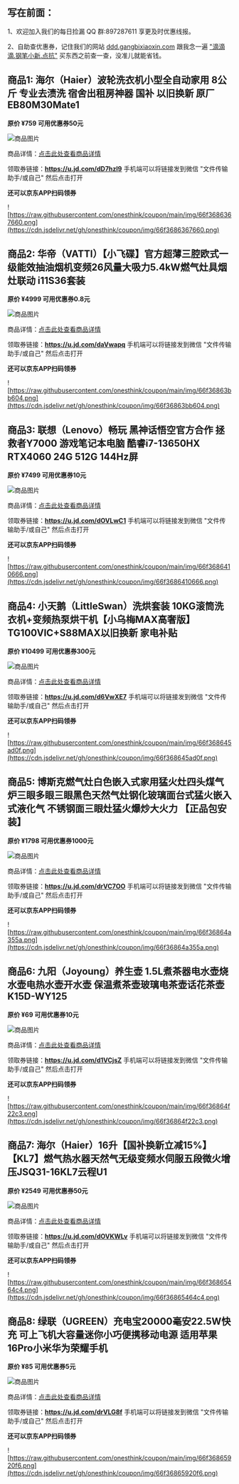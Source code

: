 ## 写在前面：

1、欢迎加入我们的每日捡漏 QQ 群:897287611 享更及时优惠线报。

2、自助查优惠券，记住我们的网站 [ddd.gangbixiaoxin.com](https://ddd.gangbixiaoxin.com) 跟我念一遍 ["滴滴滴.钢笔小新.点抗"](https://ddd.gangbixiaoxin.com) 买东西之前查一查，没准儿就能省钱。

## 商品1: 海尔（Haier）波轮洗衣机小型全自动家用 8公斤 专业去渍洗 宿舍出租房神器 国补 以旧换新 原厂EB80M30Mate1

**原价 ¥759 可用优惠券50元**

![商品图片](http://img14.360buyimg.com/n1/jfs/t1/238120/31/25936/142695/66f36577F534f3685/032fab40dc8eb86e.jpg)

商品详情：[点击此处查看商品详情](https://union-click.jd.com/jdc?e=1003156031&amp;p=JF8BAbIJK1olXwIBVFhaCkoUB18IGloUXwMBVVZcDk8nRzBQRQQlBENHFRxWFlVMWzBeTA9KQl1XSwwDVFVPRjtUBAJQAVsMFgQZBDxjdRoOGiIdNGVrLiM7CwsWShR-clJyJWgAMy00fA0ffC0BHyZRGANcLF5KSEdjeh9tbCh-HXIAJA4qezBUexpsezlPKQR0Nlc_ahJ_RxhtYC13XHZJIBZUbC9kRW18U1NsP19yQF0qa0lzYRRreAVhAlRmLS0-Vj9jdDJdYhpUP2NlPzo6YAJvehtqbwJqA3FrAj0peyhAMydTez9RAhxGNBYFaT1NZTEJRgBeFXYOWG5cOEgWA2gBHVwTVAMyZF5dOBh51OuOz9qwioOkjc7P3-acAG4LG2sUbQYEV1heC00fCmkNHF0lXQ4FZInwsJ6dsrqAoo-L1dG784vUtJ-Ji184K1glXQcDVl5ZD0oVA184G1glXjZcOl8ODkgXB2hfdQcVBAFKUQIDZkkVBmoAG1McbQQDVVxfOHsndBt-bl0UJA5rNzcndS0UQ25BYC18VGF6Olw6eyJjRWd3WVIRIEJHUQAlCHsXMw)

领取券链接：**https://u.jd.com/dD7hzl9** 手机端可以将链接发到微信 "文件传输助手/或自己" 然后点击打开

**还可以京东APP扫码领券**

![https://raw.githubusercontent.com/onesthink/coupon/main/img/66f3686367660.png](https://cdn.jsdelivr.net/gh/onesthink/coupon/img/66f3686367660.png)

## 商品2: 华帝（VATTI）【小飞碟】官方超薄三腔欧式一级能效抽油烟机变频26风量大吸力5.4kW燃气灶具烟灶联动 i11S36套装

**原价 ¥4999 可用优惠券0.8元**

![商品图片](http://img14.360buyimg.com/n1/jfs/t1/106720/12/51243/153865/66f2e371F9b6e4529/474b0af4c7c3cb0e.jpg)

商品详情：[点击此处查看商品详情](https://union-click.jd.com/jdc?e=1003156031&amp;p=JF8BAacJK1olXwIAVl1UCkMQB18IGloUVQMFUlhZCkgnRzBQRQQlBENHFRxWFlVMWzBeTA9KQl1XSwwDVFVPRjtUBAJQAVsMFgQZBBVQYhx-cixOLQdDKFYVaRBQZSdoZBIXAWgAFxsPTxZAfzddE1JFG3lDJgZKSEdjeh9tbChcHXEABjopayBVexpscjlPDwR1DFcOahFnRxhDYz93FGJJIDxVfy9kd21_U1NnP1xXEygkUixsYAxWbFlDO3JxMwIqfDxKVhZJWD1nXGZrCSJdcDJjZhtBUgdhX3JnIxc6X3tJGTtwTSduPGZFMiYqWEtAVQh2ZC9DUQoyVW5eCUsQCmkPHVIQbTYCVG4LZksWAm4JGlodXwcyVW5dDkgRAGwOE1IdWg4EZF5VD3vArtfdkerA1b_WytaKsezCitPchdMlbTYBZF5cCUkXB2gJGVslbQYBZF1tViUWUGpfHVpGWWheVAdaQExFWQEKGVgcWgQHVW5fCUoVAV84KwVSPHV0PSkGeEpWf2dAegBSO05iKxdfVCUVQCpaXAZCIV5XXFcNTjRWcTc4G2s)

领取券链接：**https://u.jd.com/daVwapq** 手机端可以将链接发到微信 "文件传输助手/或自己" 然后点击打开

**还可以京东APP扫码领券**

![https://raw.githubusercontent.com/onesthink/coupon/main/img/66f36863bb604.png](https://cdn.jsdelivr.net/gh/onesthink/coupon/img/66f36863bb604.png)

## 商品3: 联想（Lenovo）畅玩 黑神话悟空官方合作 拯救者Y7000 游戏笔记本电脑 酷睿i7-13650HX RTX4060 24G 512G 144Hz屏

**原价 ¥7499 可用优惠券10元**

![商品图片](http://img14.360buyimg.com/n1/jfs/t1/119699/33/49487/143695/66f019e4F9611b79d/b1fc226ad3e86458.jpg)

商品详情：[点击此处查看商品详情](https://union-click.jd.com/jdc?e=1003156031&amp;p=JF8BAZ4JK1olXDYCVV9cAEIeAGkKHV8lGVlaCgFtUQ5SQi0DBUVOBVlUAwoCFxBCHD1WR0VNGFJeSwcYVBYZQTVMFxNBPQdpFSULcg9sBCRsZzpPAlV6UwVffiUVVTZ2TzptVEFYNiwpSRNFcxEfW1dhJHZnIy0UVD1-ewt_UiBWJXNmNzwEWkljW2ZYeQIUGWZZLyc_QRlcYB0Aaz9mNQR2HFc4ahJCQhhhfzluPmVcIAE1bzJkcC58QSxICH9DFTw4VT9-XghWYyJhOHJLMx0pCj9wdDZ3TGtvOXpYHRwmWitUW24BUFN-GnFJVSE9BEcnAl8LGlsSVAAFUldYOHsXA19edVsUXAcDVV9dDE0nAl8IHVgTXgUEXFZfDkgXM28AHGvC8L7X3u-IgPLDneffovzA1LrWytZtOHsUM28JGlkVWQEDVl5tOEsUM2w4RTUUDg4CVVwIACVLAzYPU1NDVGgAVlxbC0ofBF8KGloXXzYyZBYJaEp8QhReYR9uWk1mKD8HVxhvBDQKbTUXC198AD8lAQxNYR18WgNHLXgyVG4)

领取券链接：**https://u.jd.com/dOVLwC1** 手机端可以将链接发到微信 "文件传输助手/或自己" 然后点击打开

**还可以京东APP扫码领券**

![https://raw.githubusercontent.com/onesthink/coupon/main/img/66f3686410666.png](https://cdn.jsdelivr.net/gh/onesthink/coupon/img/66f3686410666.png)

## 商品4: 小天鹅（LittleSwan）洗烘套装 10KG滚筒洗衣机+变频热泵烘干机【小乌梅MAX高奢版】TG100VIC+S88MAX以旧换新 家电补贴

**原价 ¥10499 可用优惠券300元**

![商品图片](http://img14.360buyimg.com/n1/jfs/t1/245002/36/19901/125746/66f2bb0aFa6cd7ddf/4f503432a5c311b8.jpg)

商品详情：[点击此处查看商品详情](https://union-click.jd.com/jdc?e=1003156031&amp;p=JF8BAZ4JK1olXDYCVV9dCU4XBmgKHFwlGVlaCgFtUQ5SQi0DBUVOBVlUAwoCFxBCHD1WR0VNGFJeSwcYVBYZQTVMF19uLQBmFwwcShNjXigIXF8dDQRaNgYrXCUVWDUAYABiAGZWIwcUfRFkc28fW1dhJHZnIz06SD9uYwh_UiRLJXNmBDwEWkl0S2ZYeQJxGXJZLyc_QS9cdCcBfT9mIQRiJlc5ahJeQhtAYCxuPmVcIFwpazxOaCh8byxICH9DFT0VVTNwXmYJYyJhP3JbARsrcR13dDZrTGtxGUFJJikUVC5qcSlOYCd0D3VnKgcLBEcnAl8LGlsSVAAFUldYOHsXA19edVsUXAcDVV1ZCU8nAl8IHVgTXgUEXFZZD0kTM28AHGvC8L7X3u-IgPLDneffovzA1LrWytZtOHsUM28JGlkVWQEDVl5tOEsUM2w4RTUUDg8FAFlaACVLAzYPUwtcBmgAUF1cDU4XCl8KGloXXzYyZFomeE1zQD1JWQNhAEECE1pVWElPYTd-TzUXBlwKLwUqVStDdDZBbgFmLQYyVG4)

领取券链接：**https://u.jd.com/d6VwXE7** 手机端可以将链接发到微信 "文件传输助手/或自己" 然后点击打开

**还可以京东APP扫码领券**

![https://raw.githubusercontent.com/onesthink/coupon/main/img/66f368645ad0f.png](https://cdn.jsdelivr.net/gh/onesthink/coupon/img/66f368645ad0f.png)

## 商品5: 博斯克燃气灶白色嵌入式家用猛火灶四头煤气炉三眼多眼三眼黑色天然气灶钢化玻璃面台式猛火嵌入式液化气 不锈钢面三眼灶猛火爆炒大火力 【正品包安装】

**原价 ¥1798 可用优惠券1000元**

![商品图片](http://img14.360buyimg.com/n1/jfs/t1/47497/2/25751/114087/66b99246F271bb00d/bc1dc748710ba14c.jpg)

商品详情：[点击此处查看商品详情](https://union-click.jd.com/jdc?e=1003156031&amp;p=JF8BAdMJK1olXwICXFpcAEIQAl8IGlsVXgIHU1heCEMRA19MRANLAjZbERscSkAJHTRQRA1CCVkdDwtCWhVLHTdNTwcKBENeCVAfUg8bAQxuGRt0O0B8MBcCbk5VfQlhQFJPPVh6OlwPTyp0dwRMTDtXPwdaKSNZCVxXDxtxazliPlNBIzc1bDxOYDB_RC9NOWV2Ej0_VTl1Aj1OewBmL2FYNBc-ekp3YSZ0WztNB2FgHRgbfDJ8cBhrUgxhJG5gLT0uTT8VZwtzfCcTOE5hIjkCViNFZRNrYjgVA3JwLA0qfBkeYA1gciwUKkJiLS0rcT9oXRtxTi1hOW4EICcAcTxfYDN_Yit1JHV1CCpfXhMnWW5qSRJUA0BgKF0OdjBSSDhXcDJSPQoOZF9tC0oXBGYOHF0cWDYyVF5tSSUXBWcBH1kQXDYDZF5bC00UAGkAE10SXgQyVFZaOJy6u7qCqo6d5NKc3Inkr56ev7uWk2slbQUyVF9cCksTBG4KG2slXQUyV24DZkpEC28IGFlGM1oCDVkVWh1LbW0KGV0VXQQAZFxcCUkVM184GThzX0ZjMhgjbAJIZWpKZT18Bg9YNAAlZklFRA5rbzBRCmZANl8FdTYTAl8IKw)

领取券链接：**https://u.jd.com/drVC7OO** 手机端可以将链接发到微信 "文件传输助手/或自己" 然后点击打开

**还可以京东APP扫码领券**

![https://raw.githubusercontent.com/onesthink/coupon/main/img/66f36864a355a.png](https://cdn.jsdelivr.net/gh/onesthink/coupon/img/66f36864a355a.png)

## 商品6: 九阳（Joyoung）养生壶 1.5L煮茶器电水壶烧水壶电热水壶开水壶 保温煮茶壶玻璃电茶壶话花茶壶K15D-WY125

**原价 ¥69 可用优惠券10元**

![商品图片](http://img14.360buyimg.com/n1/jfs/t1/97469/26/47855/134910/66f13db0Fbbd3bb20/d18c285265eac8e2.jpg)

商品详情：[点击此处查看商品详情](https://union-click.jd.com/jdc?e=1003156031&amp;p=JF8BAaoJK1olXwIAV15bAEseBl8IGloVXAIDUV9VAEonRzBQRQQlBENHFRxWFlVMWzBeTA9KQl1XSwwDVFVPRjtUBAJQAVsMFgQZBDd1diZJWzh0FnVXUyoOcQhVBi1pExJtVWgAKTU9agp-ZCdaSBxiGXt-NBhKSEdjeh9tbDhyHnJrNDskawJTexpvaTlMIQRhHFYvahJvRwxtYC13FEBJNCxUby9kf21_Q1NiP19yUz4kfzJsYAxWbCJhOn9hKxwqfDxKVhZJWi98PWN1I1cecDJjYRtBfAdhX2ZmIz0mX3tnAg5obS9HBWR3DD8CFhZyCghjASZTUQoyVW5eCUsQCmkPHVIQbTYCVG4OZp-hnbuHnUfC3IPWxtltCXsXBWwOGFgTVQ4KVlhfOEsfBF_ftuPA17fX3OeJlsPAusjdkufBw44yZG5eOEsWAm0IH1wUXwYyZF5eOEgnXQEJSF0dWA9SUTABCBIQSzpNQjUXXwMCUlZZD3sVAm4KGWslbXpgIRccSCh2SBxdHC9GJEVAURw8AAJvCwEKZjB1P0drMxYPWwxgRxJ0ex0lXTY)

领取券链接：**https://u.jd.com/d1VCjsZ** 手机端可以将链接发到微信 "文件传输助手/或自己" 然后点击打开

**还可以京东APP扫码领券**

![https://raw.githubusercontent.com/onesthink/coupon/main/img/66f36864f22c3.png](https://cdn.jsdelivr.net/gh/onesthink/coupon/img/66f36864f22c3.png)

## 商品7: 海尔（Haier）16升【国补换新立减15%】【KL7】燃气热水器天然气无级变频水伺服五段微火增压JSQ31-16KL7云程U1

**原价 ¥2549 可用优惠券50元**

![商品图片](http://img14.360buyimg.com/n1/jfs/t1/232553/17/26139/114810/66f193c7F3ce0b7fb/4da009d753b6e466.jpg)

商品详情：[点击此处查看商品详情](https://union-click.jd.com/jdc?e=1003156031&amp;p=JF8BAbEJK1olXwIAUV5UCEoXAF8IGloUWAEAXV9cDkwnRzBQRQQlBENHFRxWFlVMWzBeTA9KQl1XSwwDVFVPRjtUBAJQAVsMFgQZBDNTfhthcidgWE9WCCZVchVOcwReXQATVWgAUV8CTDdEUxJtXTtnD3hKFFlKSEdjeh9tbChiA3JdAjsqezBJexpsfTlPKQR2HFc7ahF_RxhDYCt3FH5JIyxVey9kRW1-aVNjP19yQF0qaBR_YxRreAVhAm5iID0qVD1zdDJdYhpWKVl9Pzc6fAJvehttbxJyHnIABjcpex5AMzNxQhpgL15DNClaWBRefAxheVJBFWYOWG5cOEgWA2gBHVwTVAMyZF5dOBh51OuOz9qwi7Seg9_Y3OOOCmYBK1olXQABUl1eAUoWAmsOH2sVVQEyg_Pl3cGm1uexz8Wdir-lgdfh3NWfM184GGsVXAcAVFpaCUkXM18IGGsWbVhsVQ1bCkgXAWlmR1tMWk5WFB8zCk8XC2kNH14lXwcDVlxtOHtvRxJ8cjJpKANLAAIlADFJWh9jTR1OWw5sVltcVw9rUD91fh11L1R8HB5aOEsn)

领取券链接：**https://u.jd.com/dOVKWLv** 手机端可以将链接发到微信 "文件传输助手/或自己" 然后点击打开

**还可以京东APP扫码领券**

![https://raw.githubusercontent.com/onesthink/coupon/main/img/66f36865464c4.png](https://cdn.jsdelivr.net/gh/onesthink/coupon/img/66f36865464c4.png)

## 商品8: 绿联（UGREEN）充电宝20000毫安22.5W快充 可上飞机大容量迷你小巧便携移动电源 适用苹果16Pro小米华为荣耀手机

**原价 ¥85 可用优惠券5元**

![商品图片](http://img14.360buyimg.com/n1/jfs/t1/186901/20/48010/81857/66ed2d9eF9f808c49/b5b715164e6347de.jpg)

商品详情：[点击此处查看商品详情](https://union-click.jd.com/jdc?e=1003156031&amp;p=JF8BAbAJK1olXwIAVFxYAEwfA18IGloVXAIHUVpUAUwnRzBQRQQlBENHFRxWFlVMWzBeTA9KQl1XSwwDVFVPRjtUBAJQAVsMFgQZBE9sc2lsWAlUH152CQEUdCJNU21gQT52VWgADwRVcxBgXg9cbAJcKGZwCF5KSEdjeh9tbDhyHnFrNDgke0tJexpsfTlPDwR1Nlc7ahF_RxltYzx3XHJJIAZVfy9jc21_eVNjP19XEyg0VThsYAxWbCJpDXJxPx8qUjxKVhZJWi93C1ZrDipYcDJjYRtBfAdhX1xrID0mX3tXVz8LfC4QOmRUEA0GahxFVTdfTy1DUQoyVW5eCUsQCmkPHVIQbTYCVG4fZp2djba4vkfC5bzV-dWFvPfCieg4GmsVWwUEV11UCUoVAWsJK1sdWjbV-eaIgvrCi9bchdPC5KHX3eKJlsMnM18LK1sUXAQCUFlcCksnM28LK1glA2gDB1hfCRhDUQFUGwISFVBFFDBfDEgeA2kNHmsXXAcAVm5tOE9sc2lsWAlUH152CQEUdCJNU21gQT52VWgADwRVcxBgXg9cbAJcKGZwCF5tCHs)

领取券链接：**https://u.jd.com/drVLG8f** 手机端可以将链接发到微信 "文件传输助手/或自己" 然后点击打开

**还可以京东APP扫码领券**

![https://raw.githubusercontent.com/onesthink/coupon/main/img/66f36865920f6.png](https://cdn.jsdelivr.net/gh/onesthink/coupon/img/66f36865920f6.png)

